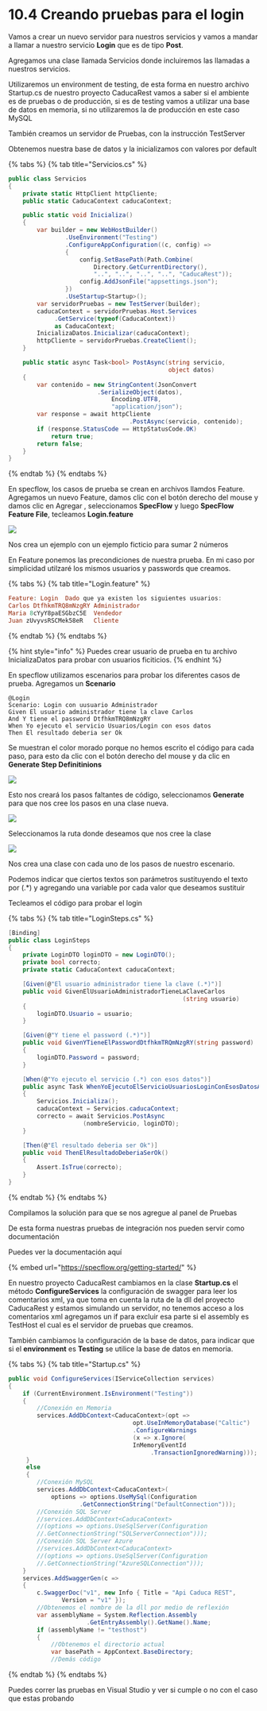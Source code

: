 # 10.4 Creando pruebas para el login

Vamos a crear un nuevo servidor para nuestros servicios y vamos a mandar a llamar a nuestro servicio **Login** que es de tipo **Post**.

Agregamos una clase llamada Servicios donde incluiremos las llamadas a nuestros servicios. 

Utilizaremos un environment de testing, de esta forma en nuestro archivo Startup.cs de nuestro proyecto CaducaRest vamos a saber si el ambiente es de pruebas o de producción, si es de testing vamos a utilizar una base de datos en memoria, si no utilizaremos la de producción en este caso MySQL

También creamos un servidor de Pruebas, con la instrucción TestServer

Obtenemos nuestra base de datos y la inicializamos con valores por default

{% tabs %}
{% tab title="Servicios.cs" %}
```csharp
public class Servicios
{
    private static HttpClient httpCliente;
    public static CaducaContext caducaContext;

    public static void Inicializa()
    {
        var builder = new WebHostBuilder()
                .UseEnvironment("Testing")
                .ConfigureAppConfiguration((c, config) =>
                {
                    config.SetBasePath(Path.Combine(
                        Directory.GetCurrentDirectory(),
                        "..", "..", "..", "..", "CaducaRest"));
                    config.AddJsonFile("appsettings.json");
                })
                .UseStartup<Startup>();
        var servidorPruebas = new TestServer(builder);
        caducaContext = servidorPruebas.Host.Services
             .GetService(typeof(CaducaContext)) 
             as CaducaContext;
        InicializaDatos.Inicializar(caducaContext);
        httpCliente = servidorPruebas.CreateClient();
    }

    public static async Task<bool> PostAsync(string servicio, 
                                             object datos)
    {
        var contenido = new StringContent(JsonConvert
                         .SerializeObject(datos), 
                             Encoding.UTF8, 
                             "application/json");
        var response = await httpCliente
                                  .PostAsync(servicio, contenido);
        if (response.StatusCode == HttpStatusCode.OK)
            return true;
        return false;
    }
}
```
{% endtab %}
{% endtabs %}

En specflow, los casos de prueba se crean en archivos llamdos Feature. Agregamos un nuevo Feature, damos clic con el botón derecho del mouse y damos clic en Agregar , seleccionamos **SpecFlow** y luego **SpecFlow Feature File**, tecleamos **Login.feature**

![](../.gitbook/assets/image%20%2858%29.png)

Nos crea un ejemplo con un ejemplo ficticio para sumar 2 números

En Feature ponemos las precondiciones de nuestra prueba. En mi caso por simplicidad utilzaré los mismos usuarios y passwords que creamos.

{% tabs %}
{% tab title="Login.feature" %}
```haskell
Feature: Login	Dado que ya existen los siguientes usuarios:	
Carlos DtfhkmTRQ8mNzgRY Administrador	
Maria 8cYyY8paESGbzC5E  Vendedor	
Juan zUvyvsRSCMek58eR   Cliente
```
{% endtab %}
{% endtabs %}

{% hint style="info" %}
Puedes crear usuario de prueba en tu archivo InicializaDatos para probar con usuarios ficiticios.
{% endhint %}

En specflow utilizamos escenarios para probar los diferentes casos de prueba. Agregamos un  **Scenario** 

```text
@Login
Scenario: Login con uusuario Administrador	
Given El usuario administrador tiene la clave Carlos	
And Y tiene el password DtfhkmTRQ8mNzgRY		
When Yo ejecuto el servicio Usuarios/Login con esos datos	
Then El resultado deberia ser Ok 
```

Se muestran el color morado porque no hemos escrito el código para cada paso, para esto da clic con el botón derecho del mouse y da  clic en **Generate Step Definitinions**

![](../.gitbook/assets/image%20%28112%29.png)

Esto nos creará los pasos faltantes de código, seleccionamos **Generate** para que nos cree los pasos en una clase nueva.

![](../.gitbook/assets/image%20%28174%29.png)

Seleccionamos la ruta donde deseamos que nos cree la clase

![](../.gitbook/assets/image%20%28281%29.png)

Nos crea una clase con cada uno de los pasos de nuestro escenario.

Podemos indicar que ciertos textos son parámetros sustituyendo el texto por \(.\*\) y agregando una variable por cada valor que deseamos sustituir

Tecleamos el código para probar el login

{% tabs %}
{% tab title="LoginSteps.cs" %}
```csharp
[Binding]
public class LoginSteps
{
    private LoginDTO loginDTO = new LoginDTO();
    private bool correcto;
    private static CaducaContext caducaContext;

    [Given(@"El usuario administrador tiene la clave (.*)")]
    public void GivenElUsuarioAdministradorTieneLaClaveCarlos
                                                 (string usuario)
    {
        loginDTO.Usuario = usuario;
    }

    [Given(@"Y tiene el password (.*)")]
    public void GivenYTieneElPasswordDtfhkmTRQmNzgRY(string password)
    {
        loginDTO.Password = password;
    }

    [When(@"Yo ejecuto el servicio (.*) con esos datos")]
    public async Task WhenYoEjecutoElServicioUsuariosLoginConEsosDatosAsync(string nombreServicio)
    {
        Servicios.Inicializa();
        caducaContext = Servicios.caducaContext;
        correcto = await Servicios.PostAsync
                     (nombreServicio, loginDTO);
    }

    [Then(@"El resultado deberia ser Ok")]
    public void ThenElResultadoDeberiaSerOk()
    {
        Assert.IsTrue(correcto);
    }
}
```
{% endtab %}
{% endtabs %}

Compilamos la solución para que se nos agregue al panel de Pruebas

De esta forma nuestras pruebas de integración nos pueden servir como documentación

Puedes ver la documentación aquí

{% embed url="https://specflow.org/getting-started/" %}

En nuestro proyecto CaducaRest cambiamos en la clase **Startup.cs** el método **ConfigureServices** la configuración de swagger para leer los comentarios xml, ya que toma en cuenta la ruta de la dll del proyecto CaducaRest y estamos simulando un servidor, no tenemos acceso a los comentarios xml agregamos un if para excluir esa parte si el assembly es TestHost el cual es el servidor de pruebas que creamos.

También cambiamos la configuración de la base de datos, para indicar que si el **environment** es **Testing** se utilice la base de datos en memoria.

{% tabs %}
{% tab title="Startup.cs" %}
```csharp
public void ConfigureServices(IServiceCollection services)
{
    if (CurrentEnvironment.IsEnvironment("Testing"))
    {
        //Conexión en Memoria
        services.AddDbContext<CaducaContext>(opt =>
                                   opt.UseInMemoryDatabase("Caltic")
                                   .ConfigureWarnings
                                   (x => x.Ignore(
                                   InMemoryEventId
                                        .TransactionIgnoredWarning)));
     }
     else
     {
        //Conexión MySQL
        services.AddDbContext<CaducaContext>(
            options => options.UseMySql(Configuration
                    .GetConnectionString("DefaultConnection")));
        //Conexión SQL Server
        //services.AddDbContext<CaducaContext>
        //(options => options.UseSqlServer(Configuration
        //.GetConnectionString("SQLServerConnection")));
        //Conexión SQL Server Azure
        //services.AddDbContext<CaducaContext>
        //(options => options.UseSqlServer(Configuration
        //.GetConnectionString("AzureSQLConnection")));
    } 
    services.AddSwaggerGen(c =>
    {
        c.SwaggerDoc("v1", new Info { Title = "Api Caduca REST", 
               Version = "v1" });
        //Obtenemos el nombre de la dll por medio de reflexión
        var assemblyName = System.Reflection.Assembly
                      .GetEntryAssembly().GetName().Name;
        if (assemblyName != "testhost")
        {
            //Obtenemos el directorio actual
            var basePath = AppContext.BaseDirectory;
            //Demás código
```
{% endtab %}
{% endtabs %}

Puedes correr las pruebas en Visual Studio y ver si cumple o no con el caso que estas probando






